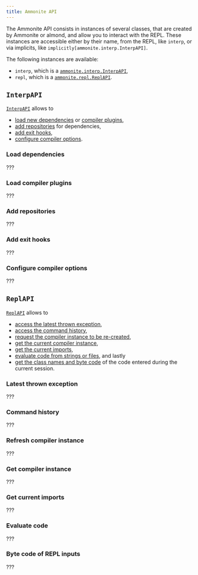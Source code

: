 ```yaml
---
title: Ammonite API
---
```


The Ammonite API consists in instances of several classes, that are created
by Ammonite or almond, and allow you to interact with the REPL. These instances
are accessible either by their name, from the REPL, like `interp`,
or via implicits, like `implicitly[ammonite.interp.InterpAPI]`.

The following instances are available:
- `interp`, which is a [`ammonite.interp.InterpAPI`](#interpapi),
- `repl`, which is a [`ammonite.repl.ReplAPI`](#replapi).

## `InterpAPI`

[`InterpAPI`](https://github.com/lihaoyi/Ammonite/blob/master/amm/interp/src/main/scala/ammonite/interp/InterpAPI.scala) allows to
- [load new dependencies](#load-dependencies) or [compiler plugins](#load-compiler-plugins),
- [add repositories](#add-repositories) for dependencies,
- [add exit hooks](#add-exit-hooks),
- [configure compiler options](#configure-compiler-options).

### Load dependencies

???

### Load compiler plugins

???

### Add repositories

???

### Add exit hooks

???

### Configure compiler options

???

## `ReplAPI`

[`ReplAPI`](https://github.com/lihaoyi/Ammonite/blob/master/amm/repl/src/main/scala/ammonite/repl/ReplAPI.scala) allows to
- [access the latest thrown exception](#latest-thrown-exception),
- [access the command history](#command-history),
- [request the compiler instance to be re-created](#refresh-compiler-instance),
- [get the current compiler instance](#get-compiler-instance),
- [get the current imports](#get-current-imports),
- [evaluate code from strings or files](#evaluate-code), and lastly
- [get the class names and byte code](#byte-code-of-repl-inputs) of the code entered during the current
session.

### Latest thrown exception

???

### Command history

???

### Refresh compiler instance

???

### Get compiler instance

???

### Get current imports

???

### Evaluate code

???

### Byte code of REPL inputs

???

